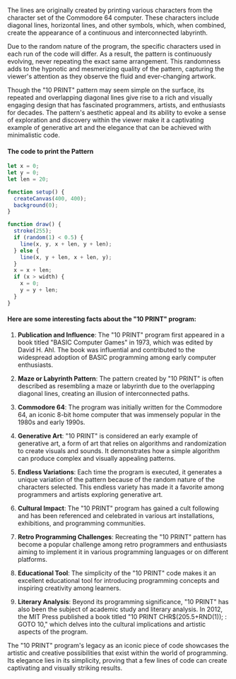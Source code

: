 The lines are originally created by printing various characters from the character set of the Commodore 64 computer. These characters include diagonal lines, horizontal lines, and other symbols, which, when combined, create the appearance of a continuous and interconnected labyrinth.

Due to the random nature of the program, the specific characters used in each run of the code will differ. As a result, the pattern is continuously evolving, never repeating the exact same arrangement. This randomness adds to the hypnotic and mesmerizing quality of the pattern, capturing the viewer's attention as they observe the fluid and ever-changing artwork.

Though the "10 PRINT" pattern may seem simple on the surface, its repeated and overlapping diagonal lines give rise to a rich and visually engaging design that has fascinated programmers, artists, and enthusiasts for decades. The pattern's aesthetic appeal and its ability to evoke a sense of exploration and discovery within the viewer make it a captivating example of generative art and the elegance that can be achieved with minimalistic code.

#### The code to print the Pattern
```js
let x = 0;
let y = 0;
let len = 20;

function setup() {
  createCanvas(400, 400);
  background(0);
}

function draw() {
  stroke(255);
  if (random(1) < 0.5) {
    line(x, y, x + len, y + len);
  } else {
    line(x, y + len, x + len, y);
  }
  x = x + len;
  if (x > width) {
    x = 0;
    y = y + len;
  }
}
```

#### Here are some interesting facts about the "10 PRINT" program:

1. **Publication and Influence**: The "10 PRINT" program first appeared in a book titled "BASIC Computer Games" in 1973, which was edited by David H. Ahl. The book was influential and contributed to the widespread adoption of BASIC programming among early computer enthusiasts.

3. **Maze or Labyrinth Pattern**: The pattern created by "10 PRINT" is often described as resembling a maze or labyrinth due to the overlapping diagonal lines, creating an illusion of interconnected paths.

4. **Commodore 64**: The program was initially written for the Commodore 64, an iconic 8-bit home computer that was immensely popular in the 1980s and early 1990s.

5. **Generative Art**: "10 PRINT" is considered an early example of generative art, a form of art that relies on algorithms and randomization to create visuals and sounds. It demonstrates how a simple algorithm can produce complex and visually appealing patterns.

6. **Endless Variations**: Each time the program is executed, it generates a unique variation of the pattern because of the random nature of the characters selected. This endless variety has made it a favorite among programmers and artists exploring generative art.

7. **Cultural Impact**: The "10 PRINT" program has gained a cult following and has been referenced and celebrated in various art installations, exhibitions, and programming communities.

8. **Retro Programming Challenges**: Recreating the "10 PRINT" pattern has become a popular challenge among retro programmers and enthusiasts aiming to implement it in various programming languages or on different platforms.

9. **Educational Tool**: The simplicity of the "10 PRINT" code makes it an excellent educational tool for introducing programming concepts and inspiring creativity among learners.

10. **Literary Analysis**: Beyond its programming significance, "10 PRINT" has also been the subject of academic study and literary analysis. In 2012, the MIT Press published a book titled "10 PRINT CHR$(205.5+RND(1)); : GOTO 10," which delves into the cultural implications and artistic aspects of the program.

The "10 PRINT" program's legacy as an iconic piece of code showcases the artistic and creative possibilities that exist within the world of programming. Its elegance lies in its simplicity, proving that a few lines of code can create captivating and visually striking results.